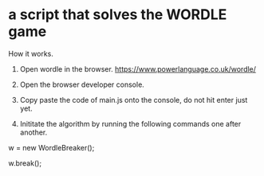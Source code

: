 # a script that solves the WORDLE game

How it works.

1. Open wordle in the browser. https://www.powerlanguage.co.uk/wordle/

2. Open the browser developer console. 

3. Copy paste the code of main.js onto the console, do not hit enter just yet.

4. Inititate the algorithm by running the following commands one after another.

w = new WordleBreaker();

w.break();
